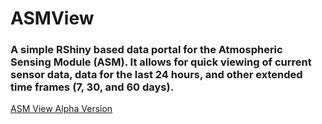# ASMView
### A simple RShiny based data portal for the Atmospheric Sensing Module (ASM). It allows for quick viewing of current sensor data, data for the last 24 hours, and other extended time frames (7, 30, and 60 days).

[ASM View Alpha Version](https://leaflift.shinyapps.io/asmview/)